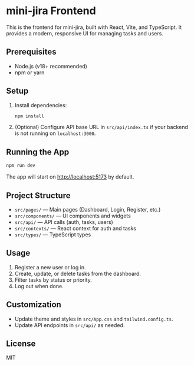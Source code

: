 # mini-jira Frontend

This is the frontend for mini-jira, built with React, Vite, and TypeScript. It provides a modern, responsive UI for managing tasks and users.

## Prerequisites

- Node.js (v18+ recommended)
- npm or yarn

## Setup

1. Install dependencies:
   ```bash
   npm install
   ```
2. (Optional) Configure API base URL in `src/api/index.ts` if your backend is not running on `localhost:3000`.

## Running the App

```bash
npm run dev
```

The app will start on [http://localhost:5173](http://localhost:5173) by default.

## Project Structure

- `src/pages/` — Main pages (Dashboard, Login, Register, etc.)
- `src/components/` — UI components and widgets
- `src/api/` — API calls (auth, tasks, users)
- `src/contexts/` — React context for auth and tasks
- `src/types/` — TypeScript types

## Usage

1. Register a new user or log in.
2. Create, update, or delete tasks from the dashboard.
3. Filter tasks by status or priority.
4. Log out when done.

## Customization

- Update theme and styles in `src/App.css` and `tailwind.config.ts`.
- Update API endpoints in `src/api/` as needed.

## License

MIT

